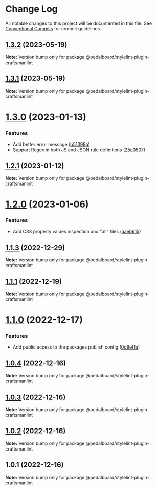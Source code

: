# Change Log

All notable changes to this project will be documented in this file.
See [Conventional Commits](https://conventionalcommits.org) for commit guidelines.

## [1.3.2](https://github.com/mbarzeev/pedalboard/compare/@pedalboard/stylelint-plugin-craftsmanlint@1.3.1...@pedalboard/stylelint-plugin-craftsmanlint@1.3.2) (2023-05-19)

**Note:** Version bump only for package @pedalboard/stylelint-plugin-craftsmanlint





## [1.3.1](https://github.com/mbarzeev/pedalboard/compare/@pedalboard/stylelint-plugin-craftsmanlint@1.3.0...@pedalboard/stylelint-plugin-craftsmanlint@1.3.1) (2023-05-19)

**Note:** Version bump only for package @pedalboard/stylelint-plugin-craftsmanlint





# [1.3.0](https://github.com/mbarzeev/pedalboard/compare/@pedalboard/stylelint-plugin-craftsmanlint@1.2.1...@pedalboard/stylelint-plugin-craftsmanlint@1.3.0) (2023-01-13)


### Features

* Add better error message ([b51398a](https://github.com/mbarzeev/pedalboard/commit/b51398a33acdf558c128dbc02aee3f31eb145d6c))
* Support Regex in both JS and JSON rule definitions ([25e0507](https://github.com/mbarzeev/pedalboard/commit/25e050754927786a30bde428ad9ad7554c4e17a4))





## [1.2.1](https://github.com/mbarzeev/pedalboard/compare/@pedalboard/stylelint-plugin-craftsmanlint@1.2.0...@pedalboard/stylelint-plugin-craftsmanlint@1.2.1) (2023-01-12)

**Note:** Version bump only for package @pedalboard/stylelint-plugin-craftsmanlint





# [1.2.0](https://github.com/mbarzeev/pedalboard/compare/@pedalboard/stylelint-plugin-craftsmanlint@1.1.3...@pedalboard/stylelint-plugin-craftsmanlint@1.2.0) (2023-01-06)


### Features

* Add CSS property values inspection and "all" files ([aaeb615](https://github.com/mbarzeev/pedalboard/commit/aaeb6156186daee772533678a0658013120c9673))





## [1.1.3](https://github.com/mbarzeev/pedalboard/compare/@pedalboard/stylelint-plugin-craftsmanlint@1.1.1...@pedalboard/stylelint-plugin-craftsmanlint@1.1.3) (2022-12-29)

**Note:** Version bump only for package @pedalboard/stylelint-plugin-craftsmanlint





## [1.1.1](https://github.com/mbarzeev/pedalboard/compare/@pedalboard/stylelint-plugin-craftsmanlint@1.1.0...@pedalboard/stylelint-plugin-craftsmanlint@1.1.1) (2022-12-19)

**Note:** Version bump only for package @pedalboard/stylelint-plugin-craftsmanlint





# [1.1.0](https://github.com/mbarzeev/pedalboard/compare/@pedalboard/stylelint-plugin-craftsmanlint@1.0.4...@pedalboard/stylelint-plugin-craftsmanlint@1.1.0) (2022-12-17)


### Features

* Add public access to the packages publish config ([0d9ef1a](https://github.com/mbarzeev/pedalboard/commit/0d9ef1ad18a1a1ae3f857e0c66f786e91b394fa5))





## [1.0.4](https://github.com/mbarzeev/pedalboard/compare/@pedalboard/stylelint-plugin-craftsmanlint@1.0.3...@pedalboard/stylelint-plugin-craftsmanlint@1.0.4) (2022-12-16)

**Note:** Version bump only for package @pedalboard/stylelint-plugin-craftsmanlint





## [1.0.3](https://github.com/mbarzeev/pedalboard/compare/@pedalboard/stylelint-plugin-craftsmanlint@1.0.2...@pedalboard/stylelint-plugin-craftsmanlint@1.0.3) (2022-12-16)

**Note:** Version bump only for package @pedalboard/stylelint-plugin-craftsmanlint





## [1.0.2](https://github.com/mbarzeev/pedalboard/compare/@pedalboard/stylelint-plugin-craftsmanlint@1.0.1...@pedalboard/stylelint-plugin-craftsmanlint@1.0.2) (2022-12-16)

**Note:** Version bump only for package @pedalboard/stylelint-plugin-craftsmanlint





## 1.0.1 (2022-12-16)

**Note:** Version bump only for package @pedalboard/stylelint-plugin-craftsmanlint
